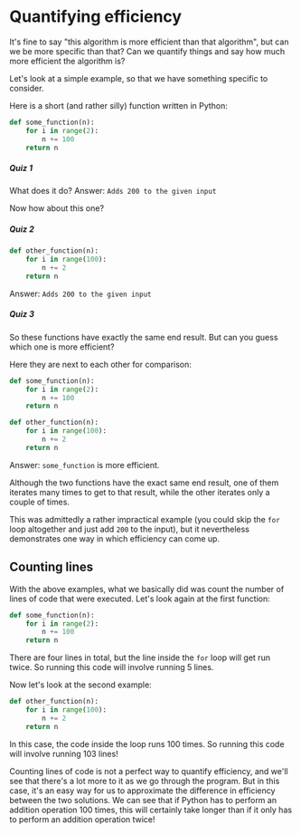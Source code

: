 # Quantifying efficiency
It's fine to say "this algorithm is more efficient than that algorithm", but can we be more specific than that? Can we quantify things and say how much more efficient the algorithm is?

Let's look at a simple example, so that we have something specific to consider.

Here is a short (and rather silly) function written in Python:

```python
def some_function(n):
    for i in range(2):
        n += 100
    return n
```
##### Quiz 1
What does it do?
Answer: `Adds 200 to the given input`

Now how about this one?

##### Quiz 2

```python
def other_function(n):
    for i in range(100):
        n += 2
    return n
```
Answer: `Adds 200 to the given input`

##### Quiz 3
So these functions have exactly the same end result. But can you guess which one is more efficient?

Here they are next to each other for comparison:

```python
def some_function(n):
    for i in range(2):
        n += 100
    return n

def other_function(n):
    for i in range(100):
        n += 2
    return n
```

Answer: `some_function` is more efficient.

Although the two functions have the exact same end result, one of them iterates many times to get to that result, while the other iterates only a couple of times.

This was admittedly a rather impractical example (you could skip the `for` loop altogether and just add `200` to the input), but it nevertheless demonstrates one way in which efficiency can come up.

## Counting lines
With the above examples, what we basically did was count the number of lines of code that were executed. Let's look again at the first function:

```python
def some_function(n):
    for i in range(2):
        n += 100
    return n
```

There are four lines in total, but the line inside the `for` loop will get run twice. So running this code will involve running 5 lines.

Now let's look at the second example:

```python
def other_function(n):
    for i in range(100):
        n += 2
    return n
```

In this case, the code inside the loop runs 100 times. So running this code will involve running 103 lines!

Counting lines of code is not a perfect way to quantify efficiency, and we'll see that there's a lot more to it as we go through the program. But in this case, it's an easy way for us to approximate the difference in efficiency between the two solutions. We can see that if Python has to perform an addition operation 100 times, this will certainly take longer than if it only has to perform an addition operation twice!
